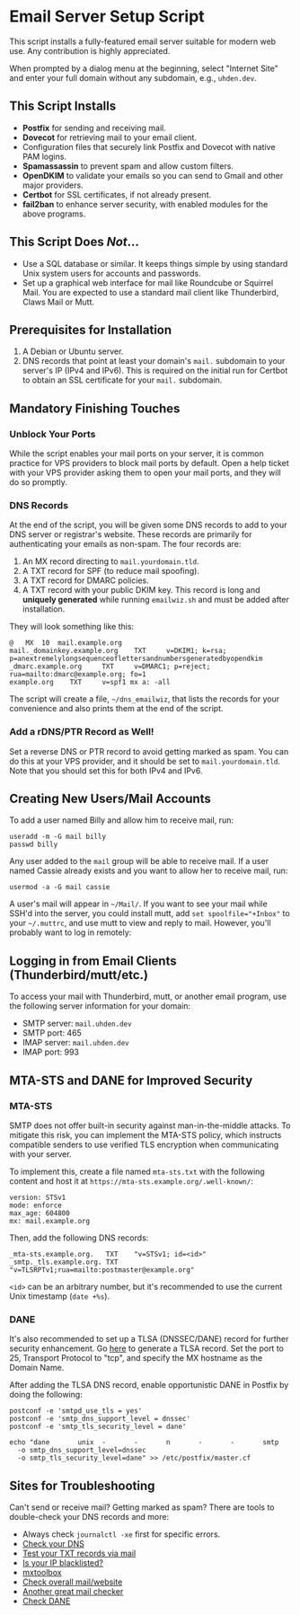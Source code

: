 # Email Server Setup Script

This script installs a fully-featured email server suitable for modern web use. Any contribution is highly appreciated.

When prompted by a dialog menu at the beginning, select "Internet Site" and enter your full domain without any subdomain, e.g., `uhden.dev`.

## This Script Installs

- **Postfix** for sending and receiving mail.
- **Dovecot** for retrieving mail to your email client.
- Configuration files that securely link Postfix and Dovecot with native PAM logins.
- **Spamassassin** to prevent spam and allow custom filters.
- **OpenDKIM** to validate your emails so you can send to Gmail and other major providers.
- **Certbot** for SSL certificates, if not already present.
- **fail2ban** to enhance server security, with enabled modules for the above programs.

## This Script Does _Not_...

- Use a SQL database or similar. It keeps things simple by using standard Unix system users for accounts and passwords.
- Set up a graphical web interface for mail like Roundcube or Squirrel Mail. You are expected to use a standard mail client like Thunderbird, Claws Mail or Mutt.

## Prerequisites for Installation

1. A Debian or Ubuntu server.
2. DNS records that point at least your domain's `mail.` subdomain to your server's IP (IPv4 and IPv6). This is required on the initial run for Certbot to obtain an SSL certificate for your `mail.` subdomain.

## Mandatory Finishing Touches

### Unblock Your Ports

While the script enables your mail ports on your server, it is common practice for VPS providers to block mail ports by default. Open a help ticket with your VPS provider asking them to open your mail ports, and they will do so promptly.

### DNS Records

At the end of the script, you will be given some DNS records to add to your DNS server or registrar's website. These records are primarily for authenticating your emails as non-spam. The four records are:

1. An MX record directing to `mail.yourdomain.tld`.
2. A TXT record for SPF (to reduce mail spoofing).
3. A TXT record for DMARC policies.
4. A TXT record with your public DKIM key. This record is long and **uniquely generated** while running `emailwiz.sh` and must be added after installation.

They will look something like this:

```
@	MX	10	mail.example.org
mail._domainkey.example.org    TXT     v=DKIM1; k=rsa; p=anextremelylongsequenceoflettersandnumbersgeneratedbyopendkim
_dmarc.example.org     TXT     v=DMARC1; p=reject; rua=mailto:dmarc@example.org; fo=1
example.org    TXT     v=spf1 mx a: -all
```

The script will create a file, `~/dns_emailwiz`, that lists the records for your convenience and also prints them at the end of the script.

### Add a rDNS/PTR Record as Well!

Set a reverse DNS or PTR record to avoid getting marked as spam. You can do this at your VPS provider, and it should be set to `mail.yourdomain.tld`. Note that you should set this for both IPv4 and IPv6.

## Creating New Users/Mail Accounts

To add a user named Billy and allow him to receive mail, run:

```
useradd -m -G mail billy
passwd billy
```

Any user added to the `mail` group will be able to receive mail. If a user named Cassie already exists and you want to allow her to receive mail, run:

```
usermod -a -G mail cassie
```

A user's mail will appear in `~/Mail/`. If you want to see your mail while SSH'd into the server, you could install mutt, add `set spoolfile="+Inbox"` to your `~/.muttrc`, and use mutt to view and reply to mail. However, you'll probably want to log in remotely:

## Logging in from Email Clients (Thunderbird/mutt/etc.)

To access your mail with Thunderbird, mutt, or another email program, use the following server information for your domain:

- SMTP server: `mail.uhden.dev`
- SMTP port: 465
- IMAP server: `mail.uhden.dev`
- IMAP port: 993

## MTA-STS and DANE for Improved Security

### MTA-STS

SMTP does not offer built-in security against man-in-the-middle attacks. To mitigate this risk, you can implement the MTA-STS policy, which instructs compatible senders to use verified TLS encryption when communicating with your server.

To implement this, create a file named `mta-sts.txt` with the following content and host it at `https://mta-sts.example.org/.well-known/`:

```
version: STSv1
mode: enforce
max_age: 604800
mx: mail.example.org
```

Then, add the following DNS records:

```
_mta-sts.example.org.   TXT    "v=STSv1; id=<id>"
_smtp._tls.example.org. TXT    "v=TLSRPTv1;rua=mailto:postmaster@example.org"
```
`<id>` can be an arbitrary number, but it's recommended to use the current Unix timestamp (`date +%s`).

### DANE

It's also recommended to set up a TLSA (DNSSEC/DANE) record for further security enhancement. Go [here](https://ssl-tools.net/tlsa-generator) to generate a TLSA record. Set the port to 25, Transport Protocol to "tcp", and specify the MX hostname as the Domain Name.

After adding the TLSA DNS record, enable opportunistic DANE in Postfix by doing the following:

```
postconf -e 'smtpd_use_tls = yes'
postconf -e 'smtp_dns_support_level = dnssec'
postconf -e 'smtp_tls_security_level = dane'

echo "dane       unix  -       -       n       -       -       smtp
  -o smtp_dns_support_level=dnssec
  -o smtp_tls_security_level=dane" >> /etc/postfix/master.cf
```

## Sites for Troubleshooting

Can't send or receive mail? Getting marked as spam? There are tools to double-check your DNS records and more:

- Always check `journalctl -xe` first for specific errors.
- [Check your DNS](https://intodns.com/)
- [Test your TXT records via mail](https://appmaildev.com/en/dkim)
- [Is your IP blacklisted?](https://mxtoolbox.com/blacklists.aspx)
- [mxtoolbox](https://mxtoolbox.com/SuperTool.aspx)
- [Check overall mail/website](https://internet.nl/)
- [Another great mail checker](https://www.checktls.com/#Website)
- [Check DANE](https://www.huque.com/bin/danecheck)